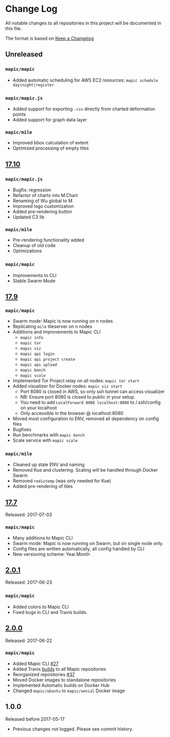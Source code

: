 # Change Log
All notable changes to all repositories in this project will be documented in this file. 

The format is based on [Keep a Changelog](http://keepachangelog.com/en/1.0.0/)

## Unreleased
### `mapic/mapic` 
- Added automatic scheduling for AWS EC2 resources: `mapic schedule day|night|register`

### `mapic/mapic.js` 
- Added support for exporting `.csv` directly from charted deformation points
- Added support for graph data layer

### `mapic/mile`
- Improved bbox calculation of extent
- Optimized processing of empty tiles

## [17.10](https://github.com/mapic/mapic/releases/tag/v17.10)
### `mapic/mapic.js` 
- Bugfix: regression
- Refactor of charts into M.Chart
- Renaming of Wu global to M
- Improved logo customization
- Added pre-rendering button
- Updated C3 lib

### `mapic/mile`
- Pre-rendering functionality added
- Cleanup of old code
- Optimizations

### `mapic/mapic` 
- Improvements to CLI
- Stable Swarm Mode

## [17.9](https://github.com/mapic/mapic/releases/tag/v17.9)
### `mapic/mapic`
- Swarm mode: Mapic is now running on n nodes
- Replicating `mile` tileserver on n nodes
- Additions and improvements to Mapic CLI
    - `mapic info`
    - `mapic tor`
    - `mapic viz` 
    - `mapic api login` 
    - `mapic api project create`
    - `mapic api upload`
    - `mapic bench` 
    - `mapic scale`
- Implemented Tor Project relay on all nodes: `mapic tor start` 
- Added visualizer for Docker nodes: `mapic viz start`
    - Port 8080 is closed in AWS, so only ssh tunnel can access visualizer
    - NB: Ensure port 8080 is closed to public in your setup.
    - You need to add `LocalForward 8080 localhost:8080` to /.ssh/config on your localhost
    - Only accessible in the browser @ localhost:8080
- Moved most configuration to ENV, removed all dependency on config files
- Bugfixes
- Run benchmarks with `mapic bench` 
- Scale service with `mapic scale` 

### `mapic/mile` 
- Cleaned up stale ENV and naming
- Removed Kue and clustering. Scaling will be handled through Docker Swarm
- Removed `redistemp` (was only needed for Kue)
- Added pre-rendering of tiles

## [17.7](https://github.com/mapic/mapic/releases/tag/v17.7)
Released: 2017-07-03
### `mapic/mapic`
- Many additions to Mapic CLI
- Swarm mode: Mapic is now running on Swarm, but on single node only.
- Config files are written automatically, all config handled by CLI
- New versioning scheme: Year.Month

## [2.0.1](https://github.com/mapic/mapic/releases/tag/v2.0.1)
Released: 2017-06-23

### `mapic/mapic` 
- Added colors to Mapic CLI
- Fixed bugs in CLI and Travis builds.

## [2.0.0](https://github.com/mapic/mapic/releases/tag/v2.0) 
Released: 2017-06-22

### `mapic/mapic`
- Added Mapic CLI [#27](https://github.com/mapic/mapic/issues/27)
- Added Travis [builds](https://travis-ci.org/mapic) to all Mapic repositories
- Reorganized repositories [#37](https://github.com/mapic/mapic/issues/37)
- Moved Docker images to standalone repositories
- Implemented Automatic builds on Docker Hub
- Changed `mapic/ubuntu` to `mapic/xenial` Docker image 

## 1.0.0 
Released before 2017-05-17
- Previous changes not logged. Please see commit history.